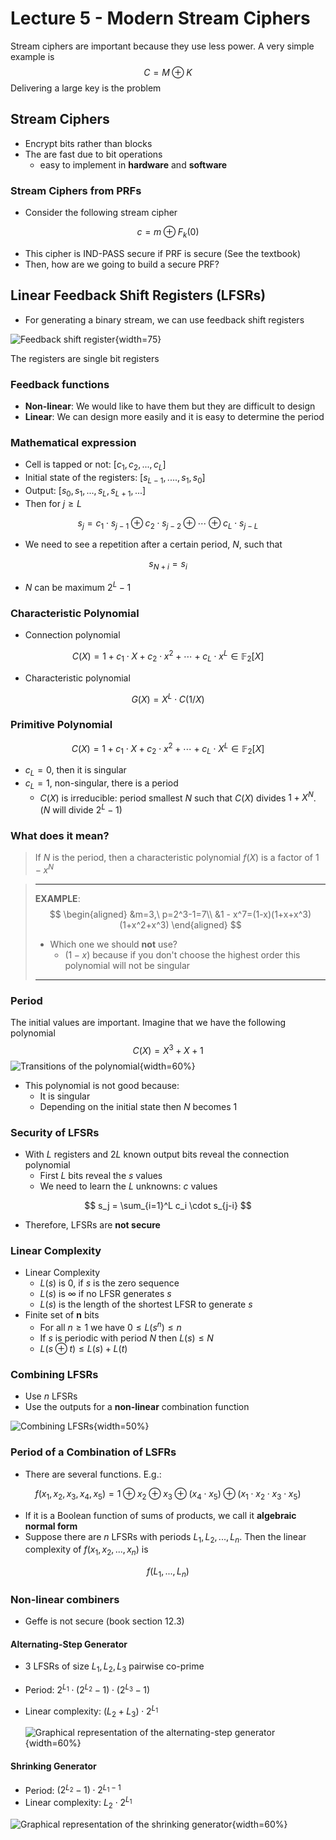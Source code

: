 # Lecture 5 - Modern Stream Ciphers

Stream ciphers are important because they use less power. A very simple example is
$$
C = M \oplus K
$$
Delivering a large key is the problem

## Stream Ciphers

- Encrypt bits rather than blocks
- The are fast due to bit operations
  - easy to implement in **hardware** and **software**

### Stream Ciphers from PRFs

- Consider the following stream cipher

$$
c = m \oplus F_k(0)
$$

- This cipher is IND-PASS secure if PRF is secure (See the textbook)
- Then, how are we going to build a secure PRF?

## Linear Feedback Shift Registers (LFSRs)

- For generating a binary stream, we can use feedback shift registers

![Feedback shift register](images/04/shift_register.png){width=75}

The registers are single bit registers

### Feedback functions

- **Non-linear**: We would like to have them but they are difficult to design
- **Linear**: We can design more easily and it is easy to determine the period

### Mathematical expression

- Cell is tapped or not: $[c_1, c_2,...,c_L]$
- Initial state of the registers: $[s_{L-1}, ...., s_1,s_0]$
- Output: $[s_0, s_1, ...,s_L,s_{L+1},...]$
- Then for $j\ge L$

$$
s_j = c_1 \cdot s_{j-1} \oplus c_2\cdot s_{j-2} \oplus \cdots \oplus c_L \cdot s_{j-L}
$$

- We need to see a repetition after a certain period, $N$, such that

$$
s_{N+i} = s_i
$$

- $N$ can be maximum $2^L -1$

### Characteristic Polynomial

- Connection polynomial

$$
C(X) = 1 + c_1 \cdot X + c_2 \cdot x^2 + \cdots + c_L \cdot x^L \in \mathbb{F}_2[X]
$$

- Characteristic polynomial

$$
G(X)=X^L \cdot C(1/X)
$$

### Primitive Polynomial

$$
C(X) = 1 + c_1\cdot X + c_2 \cdot x^2 + \cdots + c_L \cdot X^L \in \mathbb{F}_2[X]
$$

- $c_L = 0$, then it is singular
- $c_L=1$, non-singular, there is a period
  - $C(X)$ is irreducible: period smallest $N$ such that $C(X)$ divides $1+X^N$. ($N$ will divide $2^L-1$)

### What does it mean?

> If $N$ is the period, then a characteristic polynomial $f(X)$ is a factor of $1 - x^N$

> ***
>
> **EXAMPLE**:
> $$
> \begin{aligned}
> &m=3,\ p=2^3-1=7\\
> &1 - x^7=(1-x)(1+x+x^3)(1+x^2+x^3)
> \end{aligned}
> $$
>
> - Which one we should **not** use?
>   - $(1 - x)$ because if you don't choose the highest order this polynomial will not be singular
>
> ***

### Period

The initial values are important. Imagine that we have the following polynomial
$$
C(X) = X^3 + X + 1
$$
![Transitions of the polynomial](images/04/polynomial.png){width=60%}

- This polynomial is not good because:
  - It is singular
  - Depending on the initial state then $N$ becomes 1

### Security of LFSRs

- With $L$ registers and $2L$ known output bits reveal the connection polynomial
  - First $L$ bits reveal the $s$ values
  - We need to learn the $L$ unknowns: $c$ values

$$
s_j = \sum_{i=1}^L c_i \cdot s_{j-i}
$$

- Therefore, LFSRs are **not secure**

### Linear Complexity

- Linear Complexity
  - $L(s)$ is 0, if $s$ is the zero sequence
  - $L(s)$ is $\infty$ if no LFSR generates $s$
  - $L(s)$ is the length of the shortest LFSR to generate $s$
- Finite set of **n** bits
  - For all $n\ge 1$ we have $0\le L(s^n)\le n$
  - If $s$ is periodic with period $N$ then $L(s) \le N$
  - $L(s \oplus t) \le L(s) + L(t)$

### Combining LFSRs

- Use $n$ LFSRs
- Use the outputs for a **non-linear** combination function

![Combining LFSRs](images/04/non_linear.png){width=50%}



### Period of a Combination of LSFRs

- There are several functions. E.g.:

$$
f(x_1,x_2,x_3,x_4,x_5) = 1 \oplus x_2 \oplus x_3 \oplus (x_4 \cdot x_5) \oplus (x_1 \cdot x_2 \cdot x_3 \cdot x_5)
$$

- If it is a Boolean function of sums of products, we call it **algebraic normal form**
- Suppose there are $n$ LFSRs with periods $L_1, L_2, ...,L_n$. Then the linear complexity of $f(x_1, x_2, ...,x_n)$ is

$$
f(L_1,...,L_n)
$$

###  Non-linear combiners

- Geffe is not secure (book section 12.3)

#### Alternating-Step Generator

- 3 LFSRs of size $L_1, L_2, L_3$ pairwise co-prime

- Period: $2^{L_1} \cdot (2^{L_2} - 1) \cdot (2^{L_3} - 1)$

- Linear complexity: $(L_2 + L_3) \cdot 2^{L_1}$

  ![Graphical representation of the alternating-step generator](images/04/non_linear_alternating.png){width=60%}

#### Shrinking Generator

- Period: $(2^{L_2} - 1)\cdot 2^{L_1 - 1}$
- Linear complexity: $L_2 \cdot 2^{L_1}$

![Graphical representation of the shrinking generator](images/04/non_linear_shrinking.png){width=60%}